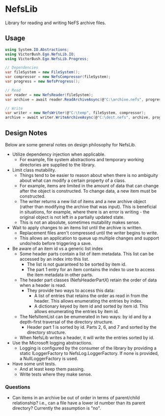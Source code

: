 # NefsLib

Library for reading and writing NeFS archive files.

## Usage

```csharp
using System.IO.Abstractions;
using VictorBush.Ego.NefsLib.IO;
using VictorBush.Ego.NefsLib.Progress;

// Dependencies
var fileSystem = new FileSystem();
var compressor = new NefsCompressor(fileSystem);
var progress = new NefsProgress();

// Read
var reader = new NefsReader(fileSystem);
var archive = await reader.ReadArchiveAsync(@"C:\archive.nefs", progress);

// Write
var writer = new NefsWriter(@"C:\temp", fileSystem, compressor);
archive = await writer.WriteArchiveAsync(@"C:\dest.nefs", archive, progress);
```

## Design Notes

Below are some general notes on design philosophy for NefsLib.
- Utilize dependency injection when applicable.
	- For example, file system abstractions and temporary working directories are supplied to the library.
- Limit class mutability. 
	- Things tend to be easier to reason about when there is no ambiguity about what can modify a certain property of a class.
	- For example, items are limited in the amount of data that can change after the object is constructed. To change data, a new item must be constructed.
	- The writer returns a new list of items and a new archive object (rather than modifying the archive that was input). This is beneficial in situations, for example, where there is an error is writing - the original object is not left in a partially updated state.
	- This is not an absolute, sometimes mutability makes sense.
- Wait to apply changes to an items list until the archive is written.
	- Replacement files aren't compressed until the writer begins to write.
	- This allows an application to queue up multiple changes and support undo/redo before triggering a save.
- Be aware of an item id vs a generic list index
	- Some header parts contain a list of item metadata. This list can be accessed by an index into this list.
		- The list is not guaranteed to be sorted by item id.
		- The part 1 entry for an item contains the index to use to access the item metadata in other parts.
	- The header part classes (NefsHeaderPart*X*) retain the order of data when a header is read.
		- They provide two ways to access this data:
			- A list of entries that retains the order as read in from the header. This allows enumerating the entries by index.
			- A dictionary keyed by item id and sorted by item id. This allows enumerating the entries by item id.
	- The NefsItemList can be enumerated in two ways: by id and by a depth-first traversal of the directory structure.
		- Header part 1 is sorted by id. Parts 2, 6, and 7 and sorted by the directory structure.
	- When NefsLib writes a header, it will write the entries sorted by id.
- Use the Microsoft logging abstractions.
	- Logging is configured by the consumer of the library by providing a static ILoggerFactory to NefsLog.LoggerFactory. If none is provided, a NullLoggerFactory is used.
- Have some unit tests.
	- And at least keep them passing.
	- Write tests where they make sense.

### Questions
- Can items in an archive be out of order in terms of parent/child relationship? i.e., can a file have a lower id number than its parent directory? Currently the assumption is "no".